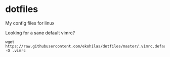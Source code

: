 # dotfiles
My config files for linux

Looking for a sane default vimrc?
```
wget https://raw.githubusercontent.com/ekohilas/dotfiles/master/.vimrc.default
-O .vimrc
```
